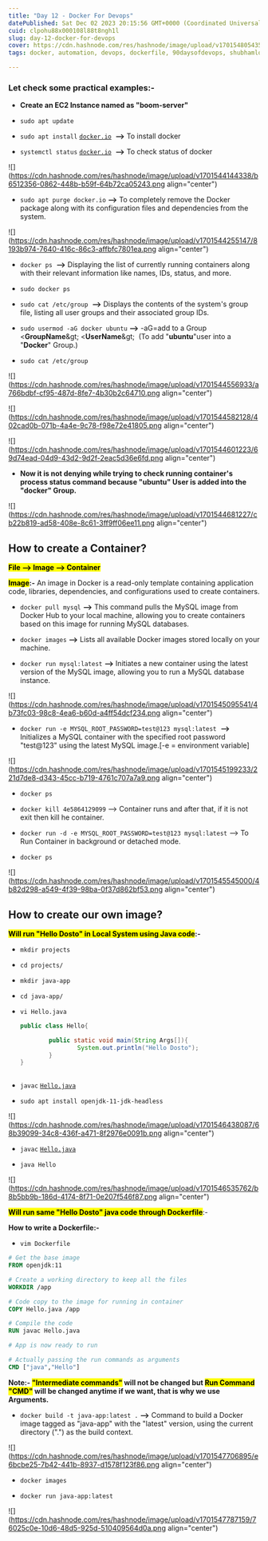```yaml
---
title: "Day 12 - Docker For Devops"
datePublished: Sat Dec 02 2023 20:15:56 GMT+0000 (Coordinated Universal Time)
cuid: clpohu88x000108l88t8ngh1l
slug: day-12-docker-for-devops
cover: https://cdn.hashnode.com/res/hashnode/image/upload/v1701548054358/b79dae42-ab07-457d-87fd-d0c2b2bbc57d.webp
tags: docker, automation, devops, dockerfile, 90daysofdevops, shubhamlondhe, trainwithshubham, tws

---
```


### **Let check some practical examples:-**

* **Create an EC2 Instance named as "boom-server"**
    
* `sudo apt update`
    
* `sudo apt install` [`docker.io`](http://docker.io)  **--&gt;** To install docker
    
* `systemctl status` [`docker.io`](http://docker.io)  **--&gt;** To check status of docker
    

![](https://cdn.hashnode.com/res/hashnode/image/upload/v1701544144338/b6512356-0862-448b-b59f-64b72ca05243.png align="center")

* `sudo apt purge docker.io` **\--&gt;** To completely remove the Docker package along with its configuration files and dependencies from the system.
    

![](https://cdn.hashnode.com/res/hashnode/image/upload/v1701544255147/8193b974-7640-416c-86c3-affbfc7801ea.png align="center")

* `docker ps`  **--&gt;** Displaying the list of currently running containers along with their relevant information like names, IDs, status, and more.
    
* `sudo docker ps`
    
* `sudo cat /etc/group`  **--&gt;** Displays the contents of the system's group file, listing all user groups and their associated group IDs.
    
* `sudo usermod -aG docker ubuntu` **\--&gt;** -aG=add to a Group &lt;**GroupName**\&gt; &lt;**UserName**\&gt;  (To add "**ubuntu**"user into a "**Docker**" Group.)
    
* `sudo cat /etc/group`
    

![](https://cdn.hashnode.com/res/hashnode/image/upload/v1701544556933/a766bdbf-cf95-487d-8fe7-4b30b2c64710.png align="center")

![](https://cdn.hashnode.com/res/hashnode/image/upload/v1701544582128/402cad0b-071b-4a4e-9c78-f98e72e41805.png align="center")

![](https://cdn.hashnode.com/res/hashnode/image/upload/v1701544601223/69d74ead-04d9-43d2-9d2f-2eac5d36e6fd.png align="center")

* **Now it is not denying while trying to check running container's process status command because "ubuntu" User is added into the "docker" Group.**
    

![](https://cdn.hashnode.com/res/hashnode/image/upload/v1701544681227/cb22b819-ad58-408e-8c61-3ff9ff06ee11.png align="center")

## **How to create a Container?**

**<mark>File --&gt; Image --&gt; Container</mark>**

**<mark>Image</mark>:-** An image in Docker is a read-only template containing application code, libraries, dependencies, and configurations used to create containers.

* `docker pull mysql` **\--&gt;** This command pulls the MySQL image from Docker Hub to your local machine, allowing you to create containers based on this image for running MySQL databases.
    
* `docker images` **\--&gt;** Lists all available Docker images stored locally on your machine.
    
* `docker run mysql:latest` **--&gt;** Initiates a new container using the latest version of the MySQL image, allowing you to run a MySQL database instance.
    

![](https://cdn.hashnode.com/res/hashnode/image/upload/v1701545095541/4b73fc03-98c8-4ea6-b60d-a4ff54dcf234.png align="center")

* `docker run -e MYSQL_ROOT_PASSWORD=test@123 mysql:latest`  **--&gt;** Initializes a MySQL container with the specified root password "test@123" using the latest MySQL image.\[-e = environment variable\]
    

![](https://cdn.hashnode.com/res/hashnode/image/upload/v1701545199233/221d7de8-d343-45cc-b719-4761c707a7a9.png align="center")

* `docker ps`
    
* `docker kill 4e5864129099` --&gt; Container runs and after that, if it is not exit then kill he container.
    
* `docker run -d -e MYSQL_ROOT_PASSWORD=test@123 mysql:latest` \--&gt; To Run Container in background or detached mode.
    
* `docker ps`
    

![](https://cdn.hashnode.com/res/hashnode/image/upload/v1701545545000/4b82d298-a549-4f39-98ba-0f37d862bf53.png align="center")

## **How to create our own image?**

**<mark>Will run "Hello Dosto" in Local System using Java code</mark>:-**

* `mkdir projects`
    
* `cd projects/`
    
* `mkdir java-app`
    
* `cd java-app/`
    
* `vi Hello.java`
    
    ```java
    public class Hello{
    
            public static void main(String Args[]){
                    System.out.println("Hello Dosto");
            }
    }
         
    ```
    
* `javac` [`Hello.java`](http://Hello.java)
    
* `sudo apt install openjdk-11-jdk-headless`
    

![](https://cdn.hashnode.com/res/hashnode/image/upload/v1701546438087/68b39099-34c8-436f-a471-8f2976e0091b.png align="center")

* `javac` [`Hello.java`](http://Hello.java)
    
* `java Hello`
    

![](https://cdn.hashnode.com/res/hashnode/image/upload/v1701546535762/b8b5bb9b-186d-4174-8f71-0e207f546f87.png align="center")

**<mark>Will run same "Hello Dosto" java code through Dockerfile</mark>**:-

**How to write a Dockerfile:-**

* `vim Dockerfile`
    

```dockerfile
# Get the base image
FROM openjdk:11

# Create a working directory to keep all the files
WORKDIR /app

# Code copy to the image for running in container
COPY Hello.java /app

# Compile the code
RUN javac Hello.java

# App is now ready to run

# Actually passing the run commands as arguments
CMD ["java","Hello"]    
```

**Note:- <mark>"Intermediate commands"</mark> will not be changed but <mark>Run Command "CMD"</mark> will be changed anytime if we want, that is why we use Arguments.**

* `docker build -t java-app:latest .` **--&gt;** Command to build a Docker image tagged as "java-app" with the "latest" version, using the current directory (".") as the build context.
    

![](https://cdn.hashnode.com/res/hashnode/image/upload/v1701547706895/e6bcbe25-7b42-441b-8937-d1578f123f86.png align="center")

* `docker images`
    
* `docker run java-app:latest`
    

![](https://cdn.hashnode.com/res/hashnode/image/upload/v1701547787159/76025c0e-10d6-48d5-925d-510409564d0a.png align="center")